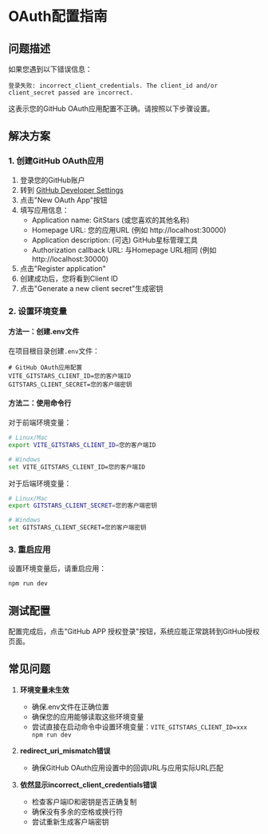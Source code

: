 # OAuth配置指南

## 问题描述

如果您遇到以下错误信息：

```
登录失败: incorrect_client_credentials. The client_id and/or client_secret passed are incorrect.
```

这表示您的GitHub OAuth应用配置不正确。请按照以下步骤设置。

## 解决方案

### 1. 创建GitHub OAuth应用

1. 登录您的GitHub账户
2. 转到 [GitHub Developer Settings](https://github.com/settings/developers)
3. 点击"New OAuth App"按钮
4. 填写应用信息：
   - Application name: GitStars (或您喜欢的其他名称)
   - Homepage URL: 您的应用URL (例如 http://localhost:30000)
   - Application description: (可选) GitHub星标管理工具
   - Authorization callback URL: 与Homepage URL相同 (例如 http://localhost:30000)
5. 点击"Register application"
6. 创建成功后，您将看到Client ID
7. 点击"Generate a new client secret"生成密钥

### 2. 设置环境变量

#### 方法一：创建.env文件

在项目根目录创建`.env`文件：

```
# GitHub OAuth应用配置
VITE_GITSTARS_CLIENT_ID=您的客户端ID
GITSTARS_CLIENT_SECRET=您的客户端密钥
```

#### 方法二：使用命令行

对于前端环境变量：

```bash
# Linux/Mac
export VITE_GITSTARS_CLIENT_ID=您的客户端ID

# Windows
set VITE_GITSTARS_CLIENT_ID=您的客户端ID
```

对于后端环境变量：

```bash
# Linux/Mac
export GITSTARS_CLIENT_SECRET=您的客户端密钥

# Windows
set GITSTARS_CLIENT_SECRET=您的客户端密钥
```

### 3. 重启应用

设置环境变量后，请重启应用：

```bash
npm run dev
```

## 测试配置

配置完成后，点击"GitHub APP 授权登录"按钮，系统应能正常跳转到GitHub授权页面。

## 常见问题

1. **环境变量未生效**
   - 确保.env文件在正确位置
   - 确保您的应用能够读取这些环境变量
   - 尝试直接在启动命令中设置环境变量：`VITE_GITSTARS_CLIENT_ID=xxx npm run dev`

2. **redirect_uri_mismatch错误**
   - 确保GitHub OAuth应用设置中的回调URL与应用实际URL匹配

3. **依然显示incorrect_client_credentials错误**
   - 检查客户端ID和密钥是否正确复制
   - 确保没有多余的空格或换行符
   - 尝试重新生成客户端密钥 